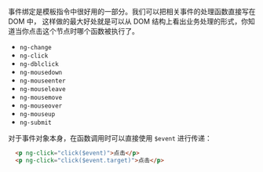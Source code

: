 事件绑定是模板指令中很好用的一部分。我们可以把相关事件的处理函数直接写在 DOM 中，
这样做的最大好处就是可以从 DOM 结构上看出业务处理的形式，你知道当你点击这个节点时哪个函数被执行了。

* `ng-change`
* `ng-click`
* `ng-dblclick`
* `ng-mousedown`
* `ng-mouseenter`
* `ng-mouseleave`
* `ng-mousemove`
* `ng-mouseover`
* `ng-mouseup`
* `ng-submit`

对于事件对象本身，在函数调用时可以直接使用 `$event` 进行传递：

```html
  <p ng-click="click($event)">点击</p>
  <p ng-click="click($event.target)">点击</p>
```
